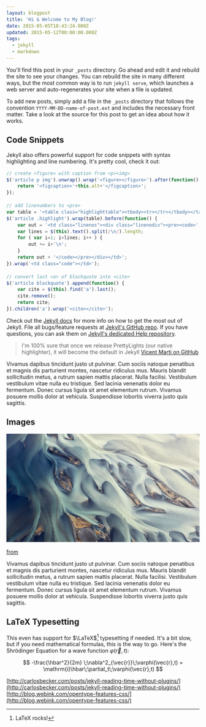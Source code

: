 ```yaml
---
layout: blogpost
title: 'Hi & Welcome to My Blog!'
date: 2015-05-05T18:43:24.000Z
updated: 2015-05-12T00:00:00.000Z
tags:
  - jekyll
  - markdown
---
```


You'll find this post in your `_posts` directory. Go ahead and edit it and rebuild the site to see your changes. You can rebuild the site in many different ways, but the most common way is to run `jekyll serve`, which launches a web server and auto-regenerates your site when a file is updated.

To add new posts, simply add a file in the `_posts` directory that follows the convention `YYYY-MM-DD-name-of-post.ext` and includes the necessary front matter. Take a look at the source for this post to get an idea about how it works.

## Code Snippets
Jekyll also offers powerful support for code snippets with syntax highlighting and line numbering. It's pretty cool, check it out:

```js
// create <figure> with caption from <p><img>
$('article p img').unwrap().wrap('<figure></figure>').after(function() {
    return '<figcaption>'+this.alt+'</figcaption>';
});

// add linenumbers to <pre>
var table = '<table class="highlighttable"><tbody><tr></tr></tbody></table>';
$('article .highlight').wrap(table).before(function() {
    var out = '<td class="linenos"><div class="linenodiv"><pre><code>';
    var lines = $(this).text().split(/\n/).length;
    for ( var i=1; i<lines; i++ ) {
        out += i+'\n';
    }
    return out + '</code></pre></div></td>';
}).wrap('<td class="code"></td>');

// convert last <a> of blockquote into <cite>
$('article blockquote').append(function() {
    var cite = $(this).find('a').last();
    cite.remove();
    return cite;
}).children('a').wrap('<cite></cite>');
```

Check out the [Jekyll docs][jekyll] for more info on how to get the most out of Jekyll. File all bugs/feature requests at [Jekyll's GitHub repo][jekyll-gh]. If you have questions, you can ask them on [Jekyll's dedicated Help repository][jekyll-help].

> I'm 100% sure that once we release PrettyLights (our native highlighter), it will become the default in Jekyll [Vicent Marti on GitHub](https://github.com/github/pages-gem/pull/79)

Vivamus dapibus tincidunt justo ut pulvinar. Cum sociis natoque penatibus et magnis dis parturient montes, nascetur ridiculus mus. Mauris blandit sollicitudin metus, a rutrum sapien mattis placerat. Nulla facilisi. Vestibulum vestibulum vitae nulla eu tristique. Sed lacinia venenatis dolor eu fermentum. Donec cursus ligula sit amet elementum rutrum. Vivamus posuere mollis dolor at vehicula. Suspendisse lobortis viverra justo quis sagittis.

## Images
![The inspiration for the color scheme of this blog](/assets/img/color-sheme.jpg)

[from](http://palettes.co/post/75914098457/photo-by-emmanuel-coupe)

Vivamus dapibus tincidunt justo ut pulvinar. Cum sociis natoque penatibus et magnis dis parturient montes, nascetur ridiculus mus. Mauris blandit sollicitudin metus, a rutrum sapien mattis placerat. Nulla facilisi. Vestibulum vestibulum vitae nulla eu tristique. Sed lacinia venenatis dolor eu fermentum. Donec cursus ligula sit amet elementum rutrum. Vivamus posuere mollis dolor at vehicula. Suspendisse lobortis viverra justo quis sagittis.

## LaTeX Typesetting
This even has support for $\LaTeX$[^1] typesetting if needed. It's a bit slow, but if you need mathematical formulas, this is the way to go. Here's the Shrödinger Equation for a wave function $\varphi(\vec{r},t)$:

$$ -\frac{\hbar^2}{2m} \;\nabla^2_{\vec{r}}\;\varphi(\vec{r},t) = \mathrm{i}\hbar\;\partial_t\;\varphi(\vec{r},t) $$

[^1]: LaTeX rocks!

[http://carlosbecker.com/posts/jekyll-reading-time-without-plugins/](http://carlosbecker.com/posts/jekyll-reading-time-without-plugins/) [http://blog.webink.com/opentype-features-css/](http://blog.webink.com/opentype-features-css/)

[jekyll]: http://jekyllrb.com
[jekyll-gh]: https://github.com/jekyll/jekyll
[jekyll-help]: https://github.com/jekyll/jekyll-help

